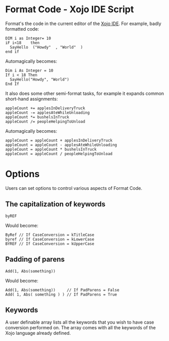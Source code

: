 Format Code - Xojo IDE Script
=============================

Format's the code in the current editor of the [Xojo IDE](http://www.xojo.com).
For example, badly formatted code:

    DIM i as Integer= 10
    iF i<18    then
      SayHello  ("Howdy"  , "World"  )
    end if
    
Automagically becomes:

    Dim i As Integer = 10
    If i < 18 Then
      SayHello("Howdy", "World")
    End If    

It also does some other semi-format tasks, for example it expands common short-hand
assignments:

    appleCount += applesInDeliveryTruck
    appleCount -= applesAteWhileUnloading
    appleCount *= bushelsInTruck
    appleCount /= peopleHelpingToUnload

Automagically becomes:

    appleCount = appleCount + applesInDeliveryTruck
    appleCount = appleCount - applesAteWhileUnloading
    appleCount = appleCount * bushelsInTruck
    appleCount = appleCount / peopleHelpingToUnload

Options
=======

Users can set options to control various aspects of Format Code.

The capitalization of keywords
------------------------------

    byREF

Would become:

    ByRef // If CaseConversion = kTitleCase
    byref // If CaseConversion = kLowerCase
    BYREF // If CaseConversion = kUpperCase

Padding of parens
-----------------

    Add(1, Abs(something))

Would become:

    Add(1, Abs(something))     // If PadParens = False
    Add( 1, Abs( something ) ) // If PadParens = True

Keywords
--------

A user definable array lists all the keywords that you wish to have case conversion
performed on. The array comes with all the keywords of the Xojo language already defined.